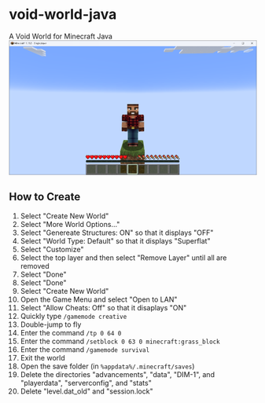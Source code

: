 # void-world-java
A Void World for Minecraft Java
![void-world-java](/void-world-java.png)

## How to Create
1. Select "Create New World"
1. Select "More World Options..."
1. Select "Genereate Structures: ON" so that it displays "OFF"
1. Select "World Type: Default" so that it displays "Superflat"
1. Select "Customize"
1. Select the top layer and then select "Remove Layer" until all are removed
1. Select "Done"
1. Select "Done"
1. Select "Create New World"
1. Open the Game Menu and select "Open to LAN"
1. Select "Allow Cheats: Off" so that it disaplays "ON"
1. Quickly type `/gamemode creative`
1. Double-jump to fly
1. Enter the command `/tp 0 64 0`
1. Enter the command `/setblock 0 63 0 minecraft:grass_block`
1. Enter the command `/gamemode survival`
1. Exit the world
1. Open the save folder (in `%appdata%/.minecraft/saves`)
1. Delete the directories "advancements", "data", "DIM-1", and "playerdata", "serverconfig", and "stats"
1. Delete "level.dat_old" and "session.lock"
